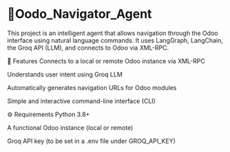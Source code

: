 # 🤖Oodo_Navigator_Agent

This project is an intelligent agent that allows navigation through the Odoo interface using natural language commands. It uses LangGraph, LangChain, the Groq API (LLM), and connects to Odoo via XML-RPC.

🚀 Features
Connects to a local or remote Odoo instance via XML-RPC

Understands user intent using Groq LLM

Automatically generates navigation URLs for Odoo modules

Simple and interactive command-line interface (CLI)

⚙️ Requirements
Python 3.8+

A functional Odoo instance (local or remote)

Groq API key (to be set in a .env file under GROQ_API_KEY)
